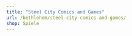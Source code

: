 ```yaml
---
title: "Steel City Comics and Games"
url: /bethlehem/steel-city-comics-and-games/
shop: Spiele
---
```

